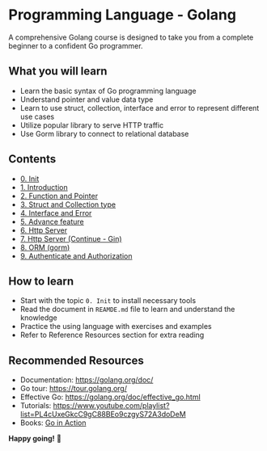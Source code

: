 # Programming Language - Golang
A comprehensive Golang course is designed to take you from a complete beginner to a confident Go programmer.

## What you will learn
- Learn the basic syntax of Go programming language
- Understand pointer and value data type
- Learn to use struct, collection, interface and error to represent different use cases
- Utilize popular library to serve HTTP traffic
- Use Gorm library to connect to relational database

## Contents
- [0. Init](./0.%20Init)
- [1. Introduction](./1.%20Introduction)
- [2. Function and Pointer](./2.%20Function%20and%20Pointer)
- [3. Struct and Collection type](./3.%20Struct%20and%20Collection%20type)
- [4. Interface and Error](./4.%20Interface%20and%20Error)
- [5. Advance feature](./5.%20Advance%20feature)
- [6. Http Server](./6.%20Http%20Server)
- [7. Http Server (Continue - Gin)](./7.%20Http%20Server%20(Continue%20-%20Gin))
- [8. ORM (gorm)](./8.%20ORM%20(gorm))
- [9. Authenticate and Authorization](./9.%20Authenticate%20and%20Authorization)

## How to learn
- Start with the topic `0. Init` to install necessary tools
- Read the document in `REAMDE.md` file to learn and understand the knowledge
- Practice the using language with exercises and examples
- Refer to Reference Resources section for extra reading

## Recommended Resources
- Documentation: https://golang.org/doc/
- Go tour: https://tour.golang.org/
- Effective Go: https://golang.org/doc/effective_go.html
- Tutorials: https://www.youtube.com/playlist?list=PL4cUxeGkcC9gC88BEo9czgyS72A3doDeM
- Books: [Go in Action](https://www.manning.com/books/go-in-action)
      
**Happy going!** 🚀